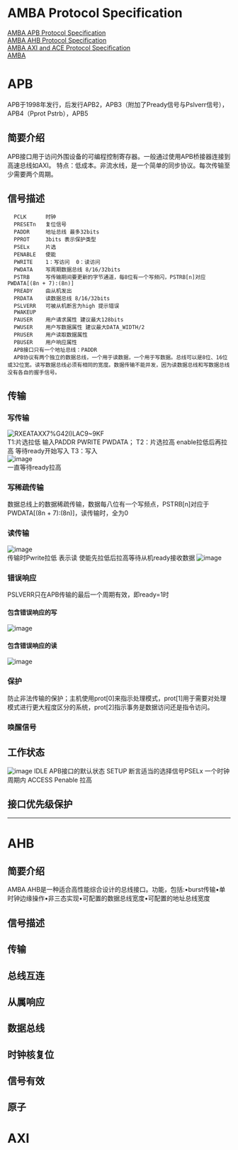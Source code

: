 # AMBA Protocol Specification
  [AMBA APB Protocol Specification](https://developer.arm.com/documentation/ihi0024/latest/)      
  [AMBA AHB Protocol Specification](https://developer.arm.com/documentation/ihi0033/latest/)     
  [AMBA AXI and ACE Protocol Specification](https://developer.arm.com/documentation/ihi0022/latest)      
  [AMBA](https://developer.arm.com/Architectures/AMBA)      
  # APB  
  APB于1998年发行，后发行APB2，APB3（附加了Pready信号与Pslverr信号），APB4（Pprot Pstrb），APB5
  ## 简要介绍
  APB接口用于访问外围设备的可编程控制寄存器。一般通过使用APB桥接器连接到高速总线如AXI。
  特点：低成本。非流水线，是一个简单的同步协议。每次传输至少需要两个周期。      
  ## 信号描述
      PCLK      时钟  
      PRESETn   复位信号
      PADDR     地址总线 最多32bits
      PPROT     3bits 表示保护类型
      PSELx     片选
      PENABLE   使能
      PWRITE    1：写访问  0：读访问
      PWDATA    写周期数据总线 8/16/32bits
      PSTRB     写传输期间要更新的字节通道，每8位有一个写频闪，PSTRB[n]对应PWDATA[(8n + 7):(8n)]
      PREADY    由从机发出
      PRDATA    读数据总线 8/16/32bits
      PSLVERR   可被从机断言为high 提示错误
      PWAKEUP 
      PAUSER    用户请求属性 建议最大128bits
      PWUSER    用户写数据属性 建议最大DATA_WIDTH/2
      PRUSER    用户读取数据属性
      PBUSER    用户响应属性
      APB接口只有一个地址总线：PADDR
      APB协议有两个独立的数据总线，一个用于读数据，一个用于写数据。总线可以是8位、16位或32位宽。读写数据总线必须有相同的宽度。数据传输不能并发，因为读数据总线和写数据总线没有各自的握手信号。
  ## 传输
  ### 写传输
![RXEATAXX7%G42I)LAC9~9KF](https://user-images.githubusercontent.com/41823230/186177450-9e1f8764-e3d0-4e40-98ab-8e31c20fb5a8.png)         
T1:片选拉低 输入PADDR PWRITE PWDATA； T2：片选拉高 enable拉低后再拉高 等待ready开始写入 T3：写入       
![image](https://user-images.githubusercontent.com/41823230/186177398-fef238f4-1541-40a5-92f8-b31c9cc70c2e.png)           
一直等待ready拉高
  ### 写稀疏传输
  数据总线上的数据稀疏传输，数据每八位有一个写频点，PSTRB[n]对应于PWDATA[(8n + 7):(8n)]，读传输时，全为0
  ### 读传输
![image](https://user-images.githubusercontent.com/41823230/186182844-60583649-73d8-4b4f-962e-bff36617b434.png)        
传输时Pwrite拉低 表示读 使能先拉低后拉高等待从机ready接收数据
![image](https://user-images.githubusercontent.com/41823230/186182921-419b1cf0-4f02-4ae8-9e46-7993082ca92d.png)
  ### 错误响应
  PSLVERR只在APB传输的最后一个周期有效，即ready=1时
  #### 包含错误响应的写
  ![image](https://user-images.githubusercontent.com/41823230/186185030-8496e8fa-d4dd-4db6-b7ac-1d77e70b0389.png)
  #### 包含错误响应的读
  ![image](https://user-images.githubusercontent.com/41823230/186185164-a300f34d-5833-42cf-bc0f-4d5d03b2d35d.png)
  ### 保护
  防止非法传输的保护；主机使用prot[0]来指示处理模式，prot[1]用于需要对处理模式进行更大程度区分的系统，prot[2]指示事务是数据访问还是指令访问。
  ### 唤醒信号
  ## 工作状态
  ![image](https://user-images.githubusercontent.com/41823230/186187264-37f71fdf-b015-466c-8892-12f3b4d56c5c.png)
    IDLE   APB接口的默认状态
    SETUP  断言适当的选择信号PSELx 一个时钟周期内
    ACCESS Penable 拉高
  ## 接口优先级保护
---
  # AHB    
  ## 简要介绍
  AMBA AHB是一种适合高性能综合设计的总线接口。功能，包括:•burst传输•单时钟边缘操作•非三态实现•可配置的数据总线宽度•可配置的地址总线宽度
  ## 信号描述
  ## 传输
  ## 总线互连
  ## 从属响应
  ## 数据总线
  ## 时钟核复位
  ## 信号有效
  ## 原子
  # AXI 
